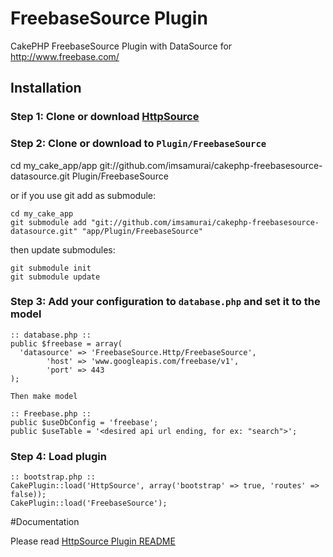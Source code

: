 FreebaseSource Plugin
=====================

CakePHP FreebaseSource Plugin with DataSource for http://www.freebase.com/

## Installation

### Step 1: Clone or download [HttpSource](https://github.com/imsamurai/cakephp-httpsource-datasource)

### Step 2: Clone or download to `Plugin/FreebaseSource`

  cd my_cake_app/app
	git://github.com/imsamurai/cakephp-freebasesource-datasource.git Plugin/FreebaseSource

or if you use git add as submodule:

	cd my_cake_app
	git submodule add "git://github.com/imsamurai/cakephp-freebasesource-datasource.git" "app/Plugin/FreebaseSource"

then update submodules:

	git submodule init
	git submodule update
  
### Step 3: Add your configuration to `database.php` and set it to the model

```
:: database.php ::
public $freebase = array(
  'datasource' => 'FreebaseSource.Http/FreebaseSource', 
        'host' => 'www.googleapis.com/freebase/v1',
        'port' => 443
);

Then make model

:: Freebase.php ::
public $useDbConfig = 'freebase';
public $useTable = '<desired api url ending, for ex: "search">';

```

### Step 4: Load plugin

```
:: bootstrap.php ::
CakePlugin::load('HttpSource', array('bootstrap' => true, 'routes' => false));
CakePlugin::load('FreebaseSource');

```

#Documentation

Please read [HttpSource Plugin README](https://github.com/imsamurai/cakephp-httpsource-datasource/blob/master/README.md)